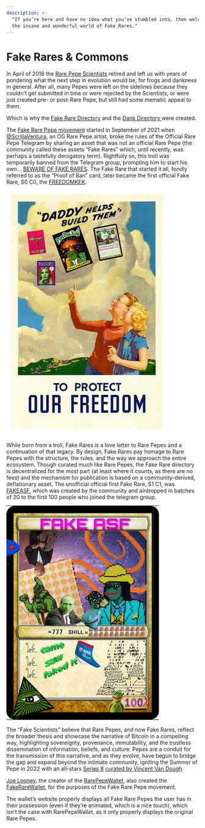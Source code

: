 ```yaml
---
description: >-
  "If you’re here and have no idea what you’ve stumbled into, then welcome to
  the insane and wonderful world of Fake Rares."
---
```


# Fake Rares & Commons

In April of 2018 the [Rare Pepe Scientists](../the-rare-pepe-blockchain-project/rare-pepe-scientists.md) retired and left us with years of pondering what the next step in evolution would be, for frogs and dankness in general. After all, many Pepes were left on the sidelines because they couldn’t get submitted in time or were rejected by the Scientists, or were just created pre- or post-Rare Pepe, but still had some memetic appeal to them.

Which is why the [Fake Rare Directory](https://fakeraredirectory.wordpress.com/) and the [Dank Directory ](https://www.dankdirectory.io/)were created.

The [Fake Rare Pepe movement](https://fakeraredirectory.com/about/) started in September of 2021 when [@ScrillaVentura](https://twitter.com/ScrillaVentura), an OG Rare Pepe artist, broke the rules of the Official Rare Pepe Telegram by sharing an asset that was not an official Rare Pepe (the community called these assets “Fake Rares” which, until recently, was perhaps a tastefully derogatory term). Rightfully so, this troll was temporarily banned from the Telegram group, prompting him to start his own... [BEWARE OF FAKE RARES](https://t.me/OFFICIALFAKERARES). The Fake Rare that started it all, fondly referred to as the “Proof of Ban” card, later became the first official Fake Rare, S0 C0, the [FREEDOMKEK](https://pepe.wtf/asset/FREEDOMKEK).&#x20;

![FREEDOMKEK](../../.gitbook/assets/FREEDOMKEK.jpeg)

While born from a troll, Fake Rares is a love letter to Rare Pepes and a continuation of that legacy. By design, Fake Rares pay homage to Rare Pepes with the structure, the rules, and the way we approach the entire ecosystem. Though curated much like Rare Pepes, the Fake Rare directory is decentralized for the most part (at least where it counts, as there are no fees) and the mechanism for publication is based on a community-derived, deflationary asset. The unofficial official first Fake Rare, S1 C1, was [FAKEASF](https://pepe.wtf/asset/FAKEASF), which was created by the community and airdropped in batches of 20 to the first 100 people who joined the telegram group.&#x20;

![FAKEASF](<../../.gitbook/assets/FAKEASF (1).gif>)

The “Fake Scientists” believe that Rare Pepes, and now Fake Rares, reflect the broader thesis and showcase the narrative of Bitcoin in a compelling way, highlighting sovereignty, provenance, immutability, and the trustless dissemination of information, beliefs, and culture.  Pepes are a conduit for the transmission of this narrative, and as they evolve, have begun to bridge the gap and expand beyond the intimate community, igniting the Summer of Pepe in 2022 with an all-stars [Series 8](https://fakeraredirectory.com/series-8/) [curated by Vincent Van Dough](https://twitter.com/Vince\_Van\_Dough/status/1541599342590537729).

[Joe Looney](https://twitter.com/wasthatawolf), the creator of the [RarePepeWallet](https://rarepepewallet.com/), also created the [FakeRareWallet](https://fakerarewallet.com/), for the purposes of the Fake Rare Pepe movement.

The wallet’s website properly displays all Fake Rare Pepes the user has in their possession (even if they’re animated, which is a nice touch), which isn’t the case with RarePepeWallet, as it only properly displays the original Rare Pepes.
